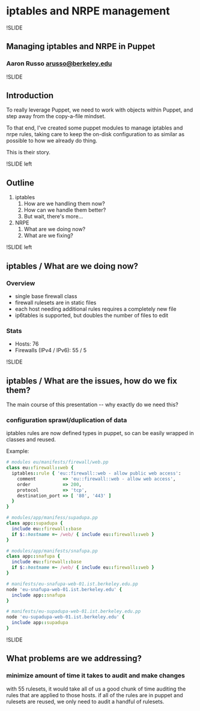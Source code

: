 # iptables and NRPE management

!SLIDE

## Managing iptables and NRPE in Puppet
### Aaron Russo <arusso@berkeley.edu>

!SLIDE

## Introduction

To really leverage Puppet, we need to work with objects within Puppet, and step
away from the copy-a-file mindset.

To that end, I've created some puppet modules to manage iptables and nrpe rules,
taking care to keep the on-disk configuration to as similar as possible to how
we already do thing.

This is their story.

!SLIDE left

## Outline

 1. iptables
     1. How are we handling them now?
     1. How can we handle them better?
     1. But wait, there's more...
 1. NRPE
     1. What are we doing now?
     1. What are we fixing?

!SLIDE left

## iptables / What are we doing now?

### Overview

 * single base firewall class
 * firewall rulesets are in static files
 * each host needing additional rules requires a completely new file
 * ip6tables is supported, but doubles the number of files to edit

### Stats

 * Hosts: 76
 * Firewalls (IPv4 / IPv6): 55 / 5

!SLIDE

## iptables / What are the issues, how do we fix them?

The main course of this presentation -- why exactly do we need this?

### configuration sprawl/duplication of data
 
 iptables rules are now defined types in puppet, so can be easily wrapped in
 classes and reused.

Example:
```ruby
# modules eu/manifests/firewall/web.pp
class eu::firewall::web {
  iptables::rule { 'eu::firewall::web - allow public web access':
    comment          => 'eu::firewall::web - allow web access',
    order            => 200,
    protocol         => 'tcp',
    destination_port => [ '80', '443' ]
  }
}

# modules/app/manifess/supadupa.pp
class app::supadupa {
  include eu::firewall::base
  if $::hostname =~ /web/ { include eu::firewall::web }
}

# modules/app/manifests/snafupa.pp
class app::snafupa {
  include eu::firewall::base
  if $::hostname =~ /web/ { include eu::firewall::web }
}

# manifests/eu-snafupa-web-01.ist.berkeley.edu.pp
node 'eu-snafupa-web-01.ist.berkeley.edu' {
  include app::snafupa
}

# manifests/eu-supadupa-web-01.ist.berkeley.edu.pp
node 'eu-supadupa-web-01.ist.berkeley.edu' {
  include app::supadupa
}
```

!SLIDE

## What problems are we addressing?

### minimize amount of time it takes to audit and make changes

 with 55 rulesets, it would take all of us a good chunk of time auditing the
 rules that are applied to those hosts.  if all of the rules are in puppet and
 rulesets are reused, we only need to audit a handful of rulesets.
